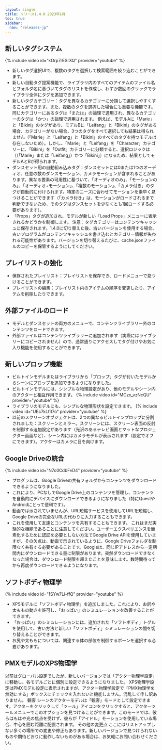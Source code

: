 ```yaml
---
layout: single
title: リリース1.4.0 2023年1月
toc: true
sidebar:
  nav: "releases-jp"
---
```


## 新しいタグシステム
{% include video id="kOrp7rESrXQ" provider="youtube" %}
* 新しいタグ選択UIで、複数のタグを選択して検索範囲を絞り込むことができます。
* 新しい自動タグ提案機能で、ライブラリ内のすべてのアイテムのファイル名とフォルダ名に基づいてタグのリストを作成し、わずか数回のクリックでライブラリ全体にタグを追加できます。
* 新しいタグカテゴリー：タグを異なるカテゴリーに分類して選択しやすくすることができます。また、複数のタグを選択した場合にも重要な機能です。同じカテゴリーにあるタグは「または」の論理で適用され、異なるカテゴリーのタグは「かつ」の論理で適用されます。
例えば、モデルAに「Marie」と「Bikini」のタグがあり、モデルBに「Leifang」と「Bikini」のタグがある場合、カテゴリーがない場合、3つのタグをすべて選択しても結果は得られません（「Marie」と「Leifang」と「Bikini」のすべてのタグを持つモデルは存在しないため）。しかし、「Marie」と「Leifang」を「Character」カテゴリーに、「Bikini」を「Outfit」カテゴリーに分類すると、選択ロジックは（（「Marie」または「Leifang」）かつ「Bikini」）になるため、結果としてモデルAとBが得られます。
* ダンスセット用の自動組み込みタグ：ダンスセットには0または1つのオーディオ、任意の数のダンスモーション、カメラモーションが含まれることがあります。異なる要素の可用性に基づいて、「オーディオのみ」、「モーションのみ」、「オーディオ+モーション」、「複数のモーション」、「カメラ付き」のタグが自動的に付けられます。特定のニーズに合わせてモーションを素早く見つけることができます（「カメラ付き」は、モーションがロードされるまで判断できないため、そのタグはダンスセットを少なくとも1回ロードする必要があります）。
* 「Props」タグが追加され、モデルが新しい「Load Props」メニューに表示されるかどうかを制御します。
注意：タグカテゴリーはコンテンツキャッシュに保存されます。1.4.0に切り替えた後、古いバージョンを使用する場合、古いプログラムがコンテンツキャッシュを書き込むとカテゴリー情報が失われる可能性があります。バージョンを切り替えるたびに、cache.jsonファイルのコピーを保管するようにしてください。

## プレイリストの強化
* 保存されたプレイリスト：プレイリストを保存でき、ロードメニューで見つけることができます。
* プレイリストの編集：プレイリスト内のアイテムの順序を変更したり、アイテムを削除したりできます。

## 外部ファイルのロード
* モデルとダンスセットの両方のメニューで、コンテンツライブラリー外のコンテンツをロードできます。
* 外部ファイルはコンテンツライブラリーに追加されます（実際にはライブラリーにコピーされません）ので、通常通りにアクセスしてタグ付けやお気に入り機能を使用することができます。

## 新しいプロップ機能
* ビルトインモデルまたはライブラリから「プロップ」タグが付いたモデルからシーンにプロップを追加できるようになりました。
* ビルトインモデルには、シンプルな物理設定があり、他のモデルやシーン内のアクターと相互作用できます。
{% include video id="MCzx_vzNcQU" provider="youtube" %}
* ライブラリのモデルにも、シンプルな物理形状を設定できます。
{% include video id="UEc7kLflt7o" provider="youtube" %}
* 以前のスクリーンオブジェクトは、2つの異なるビルトインプロップに分割されました：スクリーンとミラー。スクリーンには、スクリーン表面の反射を制御する追加設定があります（光沢のあるテレビ画面とマットなプロジェクター画面など）、シーン内にはカメラモデルが表示されます（設定でオフにできます）。アクターはカメラに目を向けます。

## Google Driveの統合
{% include video id="N7o0CdbFvD4" provider="youtube" %}
* プログラムは、Google Driveの共有フォルダからコンテンツをダウンロードできるようになりました。
* これにより、PCなしでGoogle Drive上のコンテンツを管理し、コンテンツを自動的にデバイスにダウンロードできるようになりました（特にQuestやAndroidにとって便利です）。
* 動画では示されていませんが、URL短縮サービスを使用してURLを短縮し、Google Driveの完全なURLの代わりに入力することもできます。
* これを使用して友達とコンテンツを共有することもできます。
これはまだ実験的な機能であることに注意してください。ユーザーエクスペリエンスを簡素化するために認証を必要としない方法でGoogle Drive APIを使用していますが、その欠点は、動画で示されているように、Google Driveフォルダを制限なく共有する必要があることです。Googleは、同じIPアドレスから一定期間内にダウンロードできる量に制限があります。突然ダウンロードできなくなった場合は、ダウンロード制限を超えたことを意味します。数時間待ってから再度ダウンロードできるようになります。

## ソフトボディ物理学
{% include video id="1SYw7Li-ffQ" provider="youtube" %}
* XPSモデルに「ソフトボディ物理学」を追加しました。これにより、お尻や太ももの動きを許可し、「おっぱい」のシミュレーションを改善することができます。
* 「おっぱい」のシミュレーションには、追加された「ソフトボディ」トグルを使用して、古い方法と新しい「ソフトボディ」シミュレーションの間を切り替えることができます。
* お尻や太ももについては、関連する体の部位を制御するボーンを選択する必要があります。

## PMXモデルのXPS物理学
以前はグローバル設定でしたが、新しいバージョンでは「アクター物理学設定」に移動し、各モデルごとに個別に設定できるようになりました。
XPS物理学設定はPMXモデル設定に表示されますが、アクター物理学設定で「PMX物理学を無効にする」ボックスにチェックを入れないと機能しません。混乱して申し訳ありません。
観客
シーンのアクターモデルは「観客」モードとして設定できます。アクターをクリックして「ツール」アイコンをクリックすると、アクターツールメニューでこのオプションを見つけることができます。このモードでは、彼らはもはや光の焦点を受けず、彼らが「アイドル」モーションを使用している場合、中心を囲む距離に配置されます。
その他の変更点
ここにはリストアップしない多くの場所での変更や修正もあります。新しいバージョンで見つけられないものや期待どおりに動作しないものがある場合は、お気軽にお問い合わせください。